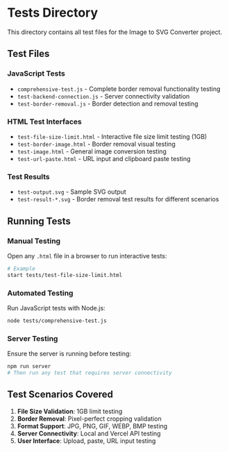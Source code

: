 # Tests Directory

This directory contains all test files for the Image to SVG Converter project.

## Test Files

### JavaScript Tests
- `comprehensive-test.js` - Complete border removal functionality testing
- `test-backend-connection.js` - Server connectivity validation
- `test-border-removal.js` - Border detection and removal testing

### HTML Test Interfaces
- `test-file-size-limit.html` - Interactive file size limit testing (1GB)
- `test-border-image.html` - Border removal visual testing
- `test-image.html` - General image conversion testing
- `test-url-paste.html` - URL input and clipboard paste testing

### Test Results
- `test-output.svg` - Sample SVG output
- `test-result-*.svg` - Border removal test results for different scenarios

## Running Tests

### Manual Testing
Open any `.html` file in a browser to run interactive tests:
```bash
# Example
start tests/test-file-size-limit.html
```

### Automated Testing
Run JavaScript tests with Node.js:
```bash
node tests/comprehensive-test.js
```

### Server Testing
Ensure the server is running before testing:
```bash
npm run server
# Then run any test that requires server connectivity
```

## Test Scenarios Covered

1. **File Size Validation**: 1GB limit testing
2. **Border Removal**: Pixel-perfect cropping validation
3. **Format Support**: JPG, PNG, GIF, WEBP, BMP testing
4. **Server Connectivity**: Local and Vercel API testing
5. **User Interface**: Upload, paste, URL input testing
